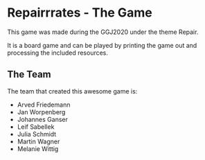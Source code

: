 # Repairrrates - The Game

This game was made during the GGJ2020 under the theme Repair.

It is a board game and can be played by printing the game out and processing the included resources.

## The Team
The team that created this awesome game is:

* Arved Friedemann
* Jan Worpenberg
* Johannes Ganser
* Leif Sabellek
* Julia Schmidt
* Martin Wagner
* Melanie Wittig
